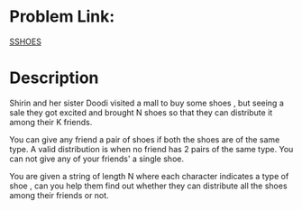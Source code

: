 # Problem Link:
[SSHOES](https://www.codechef.com/INTW2020/problems/SSHOES)

# Description
Shirin and her sister Doodi visited a mall to buy some shoes , but seeing a sale they got excited and brought N shoes so that they can distribute it among their K friends.

You can give any friend a pair of shoes if both the shoes are of the same type. A valid distribution is when no friend has 2 pairs of the same type. You can not give any of your friends' a single shoe.

You are given a string of length N where each character indicates a type of shoe , can you help them find out whether they can distribute all the shoes among their friends or not.
